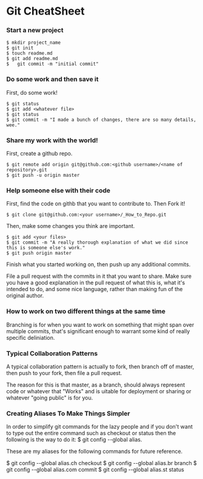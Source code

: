# Git CheatSheet

### Start a new project

```shell
$ mkdir project_name
$ git init
$ touch readme.md
$ git add readme.md
$	git commit -m "initial commit"
```

### Do some work and then save it

First, do some work!

```shell
$ git status
$ git add <whatever file>
$ git status
$ git commit -m "I made a bunch of changes, there are so many details, wee."
```

### Share my work with the world!

First, create a github repo.

```shell
$ git remote add origin git@github.com:<github username>/<name of repository>.git
$ git push -u origin master
```

### Help someone else with their code

First, find the code on githb that you want to contribute to.
Then Fork it!

```shell
$ git clone git@github.com:<your username>/_How_to_Repo.git
```

Then, make some changes you think are important.

```shell
$ git add <your files>
$ git commit -m "A really thorough explanation of what we did since this is someone else's work."
$ git push origin master
```

Finish what you started working on, then push up any additional commits.

File a pull request with the commits in it that you want to share. Make sure you have a good explanation in the pull request of what this is, what it's intended to do, and some nice language, rather than making fun of the original author.

### How to work on two different things at the same time

Branching is for when you want to work on something that might span over multiple commits, that's significant enough to warrant some kind of really specific deliniation. 

### Typical Collaboration Patterns

A typical collaboration pattern is actually to fork, then branch off of master, then push to your fork, then file a pull request.

The reason for this is that master, as a branch, should always represent code or whatever that "Works" and is uitable for deployment or sharing or whatever "going public" is for you.

### Creating Aliases To Make Things Simpler

In order to simplify git commands for the lazy people and if you don't want to type out the entire command such as checkout or status then the following is the way to do it:
$ git config --global alias.<whatever you want it to be> <command>

These are my aliases for the following commands for future reference.

$ git config --global alias.ch checkout
$ git config --global alias.br branch
$ git config --global alias.com commit
$ git config --global alias.st status
